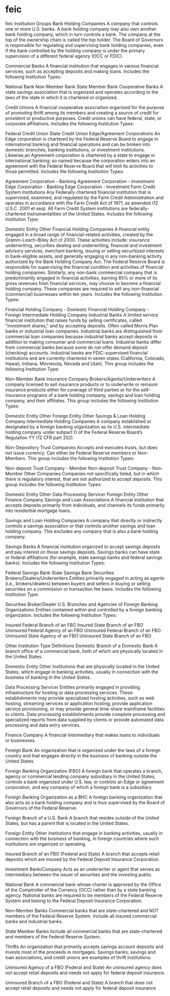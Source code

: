 # feic
feic
Institution Groups
Bank Holding Companies
A company that controls one or more U.S. banks. A bank holding company may also own another bank holding company, which in turn controls a bank. The company at the top of the ownership chain is called the top holder. The Board of Governors is responsible for regulating and supervising bank holding companies, even if the bank controlled by the holding company is under the primary supervision of a different federal agency (OCC or FDIC).

Commercial Banks
A financial institution that engages in various financial services, such as accepting deposits and making loans. Includes the following Institution Types:

National Bank
Non-Member Bank
State Member Bank
Cooperative Banks
A state savings association that is organized and operates according to the laws of the state in which it is chartered or organized.

Credit Unions
A financial cooperative association organized for the purpose of promoting thrift among its members and creating a source of credit for provident or productive purposes. Credit unions can have federal, state, or corporate affiliations. Includes the following Institution Types:

Federal Credit Union
State Credit Union
Edge/Agreement Corporations
An Edge corporation is chartered by the Federal Reserve Board to engage in international banking and financial operations and can be broken into domestic branches, banking institutions, or investment institutions. Likewise,an Agreement corporation is chartered by a state to engage in international banking; so named because the corporation enters into an agreement with the Federal Reserve Board that will limit its activities to those permitted. Includes the following Institution Types:

Agreement Corporation - Banking
Agreement Corporation - Investment
Edge Corporation - Banking
Edge Corporation - Investment
Farm Credit System Institutions
Any Federally chartered financial institution that is supervised, examined, and regulated by the Farm Credit Administration and operates in accordance with the Farm Credit Act of 1971, as amended (12 U.S.C. 2001 et seq). All Farm Credit System institutions are federally-chartered instrumentalities of the United States. Includes the following Institution Type:

Domestic Entity Other
Financial Holding Companies
A financial entity engaged in a broad range of financial-related activities, created by the Gramm-Leach-Bliley Act of 2000. These activities include: insurance underwriting, securities dealing and underwriting, financial and investment advisory services, merchant banking, issuing or selling securitized interests in bank-eligible assets, and generally engaging in any non-banking activity authorized by the Bank Holding Company Act. The Federal Reserve Board is responsible for supervising the financial condition and activities of financial holding companies. Similarly, any non-bank commercial company that is predominantly engaged in financial activities, earning 85% or more of its gross revenues from financial services, may choose to become a financial holding company. These companies are required to sell any non-financial (commercial) businesses within ten years. Includes the following Institution Types:

Financial Holding Company - Domestic
Financial Holding Company - Foreign
Intermediate Holding Company
Industrial Banks
A limited service financial institution that raises funds by selling certificates, called "investment shares," and by accepting deposits. Often called Morris Plan banks or industrial loan companies. Industrial banks are distinguished from commercial loan companies because industrial banks accept deposits in addition to making consumer and commercial loans. Industrial banks differ from commercial banks because some do not offer demand deposit (checking) accounts. Industrial banks are FDIC-supervised financial institutions and are currently chartered in seven states (California, Colorado, Hawaii, Indiana, Minnesota, Nevada and Utah). This group includes the following Institution Type:

Non-Member Bank
Insurance Company Brokers/Agents/Underwriters
A company licensed to sell insurance products or to underwrite or reinsure insurance products either for coverage of third parties or for the self-insurance programs of a bank holding company, savings and loan holding company, and their affiliates. This group includes the following Institution Types:

Domestic Entity Other
Foreign Entity Other
Savings & Loan Holding Company
Intermediate Holding Companies
A company established or designated by a foreign banking organization as its U.S. intermediate holding company under subpart O of the Federal Reserve Board’s Regulation YY (12 CFR part 252).

Non-Depository Trust Companies
Accepts and executes trusts, but does not issue currency. Can either be Federal Reserve members or Non-Members. This group includes the following Institution Types:

Non-deposit Trust Company - Member
Non-deposit Trust Company - Non-Member
Other Companies
Companies not specifically listed, but in which there is regulatory interest, that are not authorized to accept deposits. This group includes the following Institution Types:

Domestic Entity Other
Data Processing Servicer
Foreign Entity Other
Finance Company
Savings and Loan Associations
A financial institution that accepts deposits primarily from individuals, and channels its funds primarily into residential mortgage loans.

Savings and Loan Holding Companies
A company that directly or indirectly controls a savings association or that controls another savings and loan holding company. This excludes any company that is also a bank holding company.

Savings Banks
A financial institution organized to accept savings deposits and pay interest on those savings deposits. Savings banks can have state or federal affiliations (for example, state savings banks and federal savings banks). Includes the following Institution Types:

Federal Savings Bank
State Savings Bank
Securities Brokers/Dealers/Underwriters
Entities primarily engaged in acting as agents (i.e., brokers/dealers) between buyers and sellers in buying or selling securities on a commission or transaction fee basis. Includes the following Institution Type:

Securities Broker/Dealer
U.S. Branches and Agencies of Foreign Banking Organizations
Entities contained within and controlled by a foreign banking organization. Includes the following Institution Types:

Insured Federal Branch of an FBO
Insured State Branch of an FBO
Uninsured Federal Agency of an FBO
Uninsured Federal Branch of an FBO
Uninsured State Agency of an FBO
Uninsured State Branch of an FBO


Other Institution Type Definitions
Domestic Branch of a Domestic Bank
A branch office of a commercial bank, both of which are physically located in the United States.

Domestic Entity Other
Institutions that are physically located in the United States, which engage in banking activities, usually in connection with the business of banking in the United States.

Data Processing Servicer
Entities primarily engaged in providing infrastructure for hosting or data processing services. These establishments may provide specialized hosting activities, such as web hosting, streaming services or application hosting, provide application service provisioning, or may provide general time-share mainframe facilities to clients. Data processing establishments provide complete processing and specialized reports from data supplied by clients or provide automated data processing and data entry services.

Finance Company
A financial intermediary that makes loans to individuals or businesses.

Foreign Bank
An organization that is organized under the laws of a foreign country and that engages directly in the business of banking outside the United States.

Foreign Banking Organization (FBO)
A foreign bank that operates a branch, agency or commercial lending company subsidiary in the United States, controls a bank organized under U.S. law, or controls an Edge or agreement corporation, and any company of which a foreign bank is a subsidiary.

Foreign Banking Organization as a BHC
A foreign banking organization that also acts as a bank holding company and is thus supervised by the Board of Governors of the Federal Reserve.

Foreign Branch of a U.S. Bank
A branch that resides outside of the United States, but has a parent that is located in the United States.

Foreign Entity Other
Institutions that engage in banking activities, usually in connection with the business of banking, in foreign countries where such institutions are organized or operating.

Insured Branch of an FBO (Federal and State)
A branch that accepts retail deposits which are insured by the Federal Deposit Insurance Corporation.

Investment Bank/Company
Acts as an underwriter or agent that serves as intermediary between the issuer of securities and the investing public.

National Bank
A commercial bank whose charter is approved by the Office of the Comptroller of the Currency (OCC) rather than by a state banking agency. National banks are required to be members of the Federal Reserve System and belong to the Federal Deposit Insurance Corporation.

Non-Member Banks
Commercial banks that are state-chartered and NOT members of the Federal Reserve System. Include all insured commercial banks and industrial banks.

State Member Banks
Include all commercial banks that are state-chartered and members of the Federal Reserve System.

Thrifts
An organization that primarily accepts savings account deposits and invests most of the proceeds in mortgages. Savings banks, savings and loan associations, and credit unions are examples of thrift institutions.

Uninsured Agency of a FBO (Federal and State)
An uninsured agency does not accept retail deposits and needs not apply for federal deposit insurance.

Uninsured Branch of a FBO (Federal and State)
A branch that does not accept retail deposits and needs not apply for federal deposit insurance
